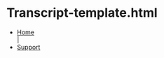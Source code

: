 # Transcript-template.html

<link rel="shortcut icon" type="image/png" href="https://ticket-tool.eu/img/tickettoollogo.png">
<div class="right">
    <ul id="nav-right">
        <li>
            <a href="https://ticket-tool.eu" target="_blank">Home</a>
        </li>
        |
        <li>
            <a href="https://ticket-tool.eu/support"_blank">Support</a>
        </li>
    </ul>
</div>


  
